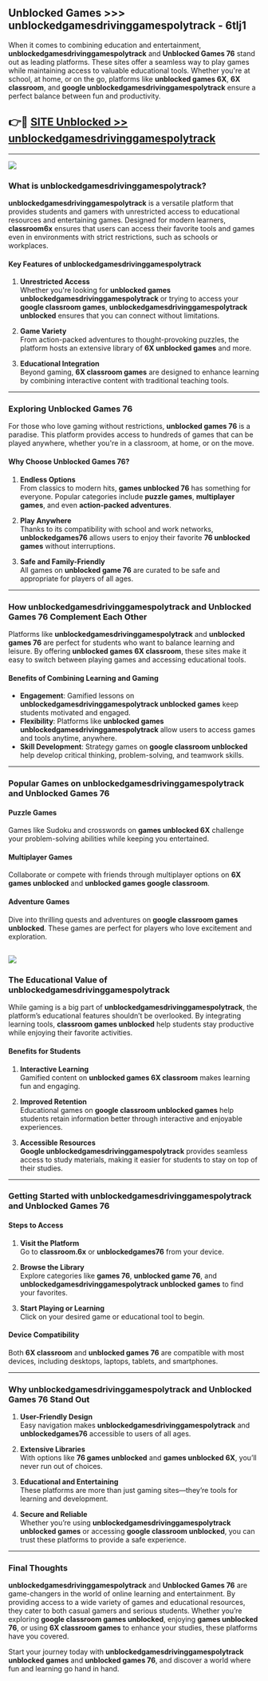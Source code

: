 ## Unblocked Games >>> unblockedgamesdrivinggamespolytrack - 6tlj1 

When it comes to combining education and entertainment, **unblockedgamesdrivinggamespolytrack** and **Unblocked Games 76** stand out as leading platforms. These sites offer a seamless way to play games while maintaining access to valuable educational tools. Whether you're at school, at home, or on the go, platforms like **unblocked games 6X**, **6X classroom**, and **google unblockedgamesdrivinggamespolytrack** ensure a perfect balance between fun and productivity.
## 👉🔴 [SITE Unblocked >> unblockedgamesdrivinggamespolytrack](http://unblockedgames.edu.pl?title=unblockedgamesdrivinggamespolytrack&ref=24J)
---
<a href="http://unblockedgames.edu.pl?title=unblockedgamesdrivinggamespolytrack&ref=24J/"><img src="https://github.com/user-attachments/assets/438f12ca-57a4-47a3-8ead-c64da593a1e5"/></a>
### What is unblockedgamesdrivinggamespolytrack?  

**unblockedgamesdrivinggamespolytrack** is a versatile platform that provides students and gamers with unrestricted access to educational resources and entertaining games. Designed for modern learners, **classroom6x** ensures that users can access their favorite tools and games even in environments with strict restrictions, such as schools or workplaces.  

#### Key Features of unblockedgamesdrivinggamespolytrack  

1. **Unrestricted Access**  
   Whether you're looking for **unblocked games unblockedgamesdrivinggamespolytrack** or trying to access your **google classroom games**, **unblockedgamesdrivinggamespolytrack unblocked** ensures that you can connect without limitations.  

2. **Game Variety**  
   From action-packed adventures to thought-provoking puzzles, the platform hosts an extensive library of **6X unblocked games** and more.  

3. **Educational Integration**  
   Beyond gaming, **6X classroom games** are designed to enhance learning by combining interactive content with traditional teaching tools.  



---

### Exploring Unblocked Games 76  

For those who love gaming without restrictions, **unblocked games 76** is a paradise. This platform provides access to hundreds of games that can be played anywhere, whether you're in a classroom, at home, or on the move.  

#### Why Choose Unblocked Games 76?  

1. **Endless Options**  
   From classics to modern hits, **games unblocked 76** has something for everyone. Popular categories include **puzzle games**, **multiplayer games**, and even **action-packed adventures**.  

2. **Play Anywhere**  
   Thanks to its compatibility with school and work networks, **unblockedgames76** allows users to enjoy their favorite **76 unblocked games** without interruptions.  

3. **Safe and Family-Friendly**  
   All games on **unblocked game 76** are curated to be safe and appropriate for players of all ages.  

---

### How unblockedgamesdrivinggamespolytrack and Unblocked Games 76 Complement Each Other  

Platforms like **unblockedgamesdrivinggamespolytrack** and **unblocked games 76** are perfect for students who want to balance learning and leisure. By offering **unblocked games 6X classroom**, these sites make it easy to switch between playing games and accessing educational tools.  

#### Benefits of Combining Learning and Gaming  

- **Engagement**: Gamified lessons on **unblockedgamesdrivinggamespolytrack unblocked games** keep students motivated and engaged.  
- **Flexibility**: Platforms like **unblocked games unblockedgamesdrivinggamespolytrack** allow users to access games and tools anytime, anywhere.  
- **Skill Development**: Strategy games on **google classroom unblocked** help develop critical thinking, problem-solving, and teamwork skills.  

---

### Popular Games on unblockedgamesdrivinggamespolytrack and Unblocked Games 76  

#### Puzzle Games  

Games like Sudoku and crosswords on **games unblocked 6X** challenge your problem-solving abilities while keeping you entertained.  

#### Multiplayer Games  

Collaborate or compete with friends through multiplayer options on **6X games unblocked** and **unblocked games google classroom**.  

#### Adventure Games  

Dive into thrilling quests and adventures on **google classroom games unblocked**. These games are perfect for players who love excitement and exploration.  

<a href="http://download.freeplayer.one?title=unblockedgamesdrivinggamespolytrack&ref=23D/"><img src="https://github.com/user-attachments/assets/fe0c3e91-c8e1-489c-acf0-e2f614c12fb8"/></a>
---

### The Educational Value of unblockedgamesdrivinggamespolytrack  

While gaming is a big part of **unblockedgamesdrivinggamespolytrack**, the platform’s educational features shouldn’t be overlooked. By integrating learning tools, **classroom games unblocked** help students stay productive while enjoying their favorite activities.  

#### Benefits for Students  

1. **Interactive Learning**  
   Gamified content on **unblocked games 6X classroom** makes learning fun and engaging.  

2. **Improved Retention**  
   Educational games on **google classroom unblocked games** help students retain information better through interactive and enjoyable experiences.  

3. **Accessible Resources**  
   **Google unblockedgamesdrivinggamespolytrack** provides seamless access to study materials, making it easier for students to stay on top of their studies.  

---

### Getting Started with unblockedgamesdrivinggamespolytrack and Unblocked Games 76  

#### Steps to Access  

1. **Visit the Platform**  
   Go to **classroom.6x** or **unblockedgames76** from your device.  

2. **Browse the Library**  
   Explore categories like **games 76**, **unblocked game 76**, and **unblockedgamesdrivinggamespolytrack unblocked games** to find your favorites.  

3. **Start Playing or Learning**  
   Click on your desired game or educational tool to begin.  

#### Device Compatibility  

Both **6X classroom** and **unblocked games 76** are compatible with most devices, including desktops, laptops, tablets, and smartphones.  

---

### Why unblockedgamesdrivinggamespolytrack and Unblocked Games 76 Stand Out  

1. **User-Friendly Design**  
   Easy navigation makes **unblockedgamesdrivinggamespolytrack** and **unblockedgames76** accessible to users of all ages.  

2. **Extensive Libraries**  
   With options like **76 games unblocked** and **games unblocked 6X**, you’ll never run out of choices.  

3. **Educational and Entertaining**  
   These platforms are more than just gaming sites—they’re tools for learning and development.  

4. **Secure and Reliable**  
   Whether you’re using **unblockedgamesdrivinggamespolytrack unblocked games** or accessing **google classroom unblocked**, you can trust these platforms to provide a safe experience.  

---

### Final Thoughts  

**unblockedgamesdrivinggamespolytrack** and **Unblocked Games 76** are game-changers in the world of online learning and entertainment. By providing access to a wide variety of games and educational resources, they cater to both casual gamers and serious students. Whether you’re exploring **google classroom games unblocked**, enjoying **games unblocked 76**, or using **6X classroom games** to enhance your studies, these platforms have you covered.  

Start your journey today with **unblockedgamesdrivinggamespolytrack unblocked games** and **unblocked games 76**, and discover a world where fun and learning go hand in hand.  